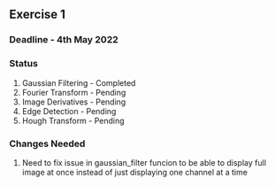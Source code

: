 

## Exercise 1

### Deadline - 4th May 2022

### Status 

1. Gaussian Filtering - Completed
2. Fourier Transform - Pending 
3. Image Derivatives - Pending 
4. Edge Detection - Pending
5.  Hough Transform - Pending 

### Changes Needed
1. Need to fix issue in gaussian_filter funcion to be able to display full image at once instead of just displaying one channel at a time 
